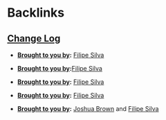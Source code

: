 
# Backlinks
## [Change Log](<Change Log.md>)
- **[Brought to you by](<Brought to you by.md>):** [Filipe Silva](<Filipe Silva.md>)

- **[Brought to you by](<Brought to you by.md>):**[Filipe Silva](<Filipe Silva.md>)

- **[Brought to you by](<Brought to you by.md>):** [Filipe Silva](<Filipe Silva.md>)

- **[Brought to you by](<Brought to you by.md>):** [Filipe Silva](<Filipe Silva.md>)

- **[Brought to you by](<Brought to you by.md>):** [Joshua Brown](<Joshua Brown.md>) and [Filipe Silva](<Filipe Silva.md>)


